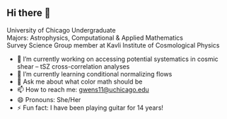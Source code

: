 ## Hi there 👋

University of Chicago Undergraduate <br>
Majors: Astrophysics, Computational & Applied Mathematics <br>
Survey Science Group member at Kavli Institute of Cosmological Physics <br>


- 🔭 I’m currently working on accessing potential systematics in cosmic shear – tSZ cross-correlation analyses
- 🌱 I’m currently learning conditional normalizing flows
- 💬 Ask me about what color math should be
- 📫 How to reach me: gwens11@uchicago.edu
- 😄 Pronouns: She/Her
- ⚡ Fun fact: I have been playing guitar for 14 years!
